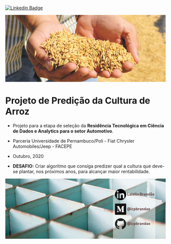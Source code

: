 [![Linkedin Badge](https://img.shields.io/badge/-LaisllaBrandão-blue?style=flat-square&logo=Linkedin&logoColor=white&link=https://www.linkedin.com/in/laislla-pinheiro-brandao/)](https://www.linkedin.com/in/laislla-pinheiro-brandao/)

![arroz](arroz.jpg)
# Projeto de Predição da Cultura de Arroz

* Projeto para a etapa de seleção da **Residência Tecnológica em Ciência de Dados e Analytics para o setor Automotivo**.
* Parceria Universidade de Pernambuco/Poli - Fiat Chrysler Automobiles/Jeep - FACEPE
* Outubro, 2020

* **DESAFIO:** 
    Criar algoritmo que consiga predizer qual a cultura que deve-se plantar, nos próximos anos, para alcançar maior rentabilidade.

![logo_lcpbrandao](logo_lcpbrandao.png)
